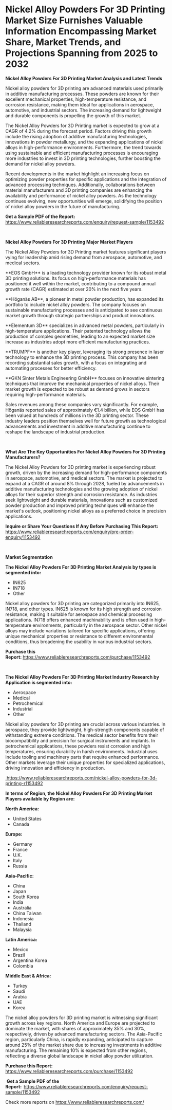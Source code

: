 <p><h1>Nickel Alloy Powders For 3D Printing Market Size Furnishes Valuable Information Encompassing Market Share, Market Trends, and Projections Spanning from 2025 to 2032</h1></p><p><strong>Nickel Alloy Powders For 3D Printing Market Analysis and Latest Trends</strong></p>
<p><p>Nickel alloy powders for 3D printing are advanced materials used primarily in additive manufacturing processes. These powders are known for their excellent mechanical properties, high-temperature resistance, and corrosion resistance, making them ideal for applications in aerospace, automotive, and industrial sectors. The increasing demand for lightweight and durable components is propelling the growth of this market.</p><p>The Nickel Alloy Powders for 3D Printing market is expected to grow at a CAGR of 4.2% during the forecast period. Factors driving this growth include the rising adoption of additive manufacturing technologies, innovations in powder metallurgy, and the expanding applications of nickel alloys in high-performance environments. Furthermore, the trend towards using sustainable and efficient manufacturing processes is encouraging more industries to invest in 3D printing technologies, further boosting the demand for nickel alloy powders.</p><p>Recent developments in the market highlight an increasing focus on optimizing powder properties for specific applications and the integration of advanced processing techniques. Additionally, collaborations between material manufacturers and 3D printing companies are enhancing the availability and performance of nickel alloy powders. As the technology continues evolving, new opportunities will emerge, solidifying the position of nickel alloy powders in the future of manufacturing.</p></p>
<p><strong>Get a Sample PDF of the Report:&nbsp;</strong> <a href="https://www.reliableresearchreports.com/enquiry/request-sample/1153492?utm_campaign=2146&utm_medium=2&utm_source=Github&utm_content=ia&utm_term=05022025&utm_id=nickel-alloy-powders-for-3d-printing">https://www.reliableresearchreports.com/enquiry/request-sample/1153492</a></p>
<p>&nbsp;</p>
<p><strong>Nickel Alloy Powders For 3D Printing Major Market Players</strong></p>
<p><p>The Nickel Alloy Powders for 3D Printing market features significant players vying for leadership amid rising demand from aerospace, automotive, and medical sectors. </p><p>**EOS GmbH** is a leading technology provider known for its robust metal 3D printing solutions. Its focus on high-performance materials has positioned it well within the market, contributing to a compound annual growth rate (CAGR) estimated at over 20% in the next five years.</p><p>**Höganäs AB**, a pioneer in metal powder production, has expanded its portfolio to include nickel alloy powders. The company focuses on sustainable manufacturing processes and is anticipated to see continuous market growth through strategic partnerships and product innovations.</p><p>**Elementum 3D** specializes in advanced metal powders, particularly in high-temperature applications. Their patented technology allows the production of complex geometries, leading to an expected market size increase as industries adopt more efficient manufacturing practices. </p><p>**TRUMPF** is another key player, leveraging its strong presence in laser technology to enhance the 3D printing process. This company has been recording substantial sales growth, with a focus on integrating and automating processes for better efficiency.</p><p>**GKN Sinter Metals Engineering GmbH** focuses on innovative sintering techniques that improve the mechanical properties of nickel alloys. Their market growth is expected to be robust as demand grows in sectors requiring high-performance materials.</p><p>Sales revenues among these companies vary significantly. For example, Höganäs reported sales of approximately €1.4 billion, while EOS GmbH has been valued at hundreds of millions in the 3D printing sector. These industry leaders position themselves well for future growth as technological advancements and investment in additive manufacturing continue to reshape the landscape of industrial production.</p></p>
<p>&nbsp;</p>
<p><strong>What Are The Key Opportunities For Nickel Alloy Powders For 3D Printing Manufacturers?</strong></p>
<p><p>The Nickel Alloy Powders for 3D printing market is experiencing robust growth, driven by the increasing demand for high-performance components in aerospace, automotive, and medical sectors. The market is projected to expand at a CAGR of around 8% through 2028, fueled by advancements in additive manufacturing technologies and the growing adoption of nickel alloys for their superior strength and corrosion resistance. As industries seek lightweight and durable materials, innovations such as customized powder production and improved printing techniques will enhance the market's outlook, positioning nickel alloys as a preferred choice in precision applications.</p></p>
<p><strong>Inquire or Share Your Questions If Any Before Purchasing This Report:</strong> <a href="https://www.reliableresearchreports.com/enquiry/pre-order-enquiry/1153492?utm_campaign=2146&utm_medium=2&utm_source=Github&utm_content=ia&utm_term=05022025&utm_id=nickel-alloy-powders-for-3d-printing">https://www.reliableresearchreports.com/enquiry/pre-order-enquiry/1153492</a></p>
<p>&nbsp;</p>
<p><strong>Market Segmentation</strong></p>
<p><strong>The Nickel Alloy Powders For 3D Printing Market Analysis by types is segmented into:</strong></p>
<p><ul><li>IN625</li><li>IN718</li><li>Other</li></ul></p>
<p><p>Nickel alloy powders for 3D printing are categorized primarily into IN625, IN718, and other types. IN625 is known for its high strength and corrosion resistance, making it suitable for aerospace and chemical processing applications. IN718 offers enhanced machinability and is often used in high-temperature environments, particularly in the aerospace sector. Other nickel alloys may include variations tailored for specific applications, offering unique mechanical properties or resistance to different environmental conditions, thus broadening the usability in various industrial sectors.</p></p>
<p><strong>Purchase this Report:&nbsp;</strong><a href="https://www.reliableresearchreports.com/purchase/1153492?utm_campaign=2146&utm_medium=2&utm_source=Github&utm_content=ia&utm_term=05022025&utm_id=nickel-alloy-powders-for-3d-printing">https://www.reliableresearchreports.com/purchase/1153492</a></p>
<p>&nbsp;</p>
<p><strong>The Nickel Alloy Powders For 3D Printing Market Industry Research by Application is segmented into:</strong></p>
<p><ul><li>Aerospace</li><li>Medical</li><li>Petrochemical</li><li>Industrial</li><li>Other</li></ul></p>
<p><p>Nickel alloy powders for 3D printing are crucial across various industries. In aerospace, they provide lightweight, high-strength components capable of withstanding extreme conditions. The medical sector benefits from their biocompatibility and precision for surgical instruments and implants. In petrochemical applications, these powders resist corrosion and high temperatures, ensuring durability in harsh environments. Industrial uses include tooling and machinery parts that require enhanced performance. Other markets leverage their unique properties for specialized applications, driving innovation and efficiency in production.</p></p>
<p><a href="https://www.reliableresearchreports.com/nickel-alloy-powders-for-3d-printing-r1153492?utm_campaign=2146&utm_medium=2&utm_source=Github&utm_content=ia&utm_term=05022025&utm_id=nickel-alloy-powders-for-3d-printing">&nbsp;https://www.reliableresearchreports.com/nickel-alloy-powders-for-3d-printing-r1153492</a></p>
<p><strong>In terms of Region, the Nickel Alloy Powders For 3D Printing Market Players available by Region are:</strong></p>
<p>
    <p> <strong> North America: </strong>
        <ul>
            <li>United States</li>
            <li>Canada</li>
        </ul>
        </p> 
    <p> <strong> Europe: </strong>
        <ul>
            <li>Germany</li>
            <li>France</li>
            <li>U.K.</li>
            <li>Italy</li>
            <li>Russia</li>
        </ul>
        </p> 
    <p> <strong> Asia-Pacific: </strong>
        <ul>
            <li>China</li>
            <li>Japan</li>
            <li>South Korea</li>
            <li>India</li>
            <li>Australia</li>
            <li>China Taiwan</li>
            <li>Indonesia</li>
            <li>Thailand</li>
            <li>Malaysia</li>
        </ul>
        </p> 
    <p> <strong> Latin America: </strong>
        <ul>
            <li>Mexico</li>
            <li>Brazil</li>
            <li>Argentina Korea</li>
            <li>Colombia</li>
        </ul>
        </p> 
    <p> <strong> Middle East & Africa: </strong>
        <ul>
            <li>Turkey</li>
            <li>Saudi</li>
            <li>Arabia</li>
            <li>UAE</li>
            <li>Korea</li>
        </ul>
    </p>
    </p>
<p><p>The nickel alloy powders for 3D printing market is witnessing significant growth across key regions. North America and Europe are projected to dominate the market, with shares of approximately 35% and 30%, respectively, driven by advanced manufacturing sectors. The Asia-Pacific region, particularly China, is rapidly expanding, anticipated to capture around 25% of the market share due to increasing investments in additive manufacturing. The remaining 10% is expected from other regions, reflecting a diverse global landscape in nickel alloy powder utilization.</p></p>
<p><strong>Purchase this Report: </strong><a href="https://www.reliableresearchreports.com/purchase/1153492?utm_campaign=2146&utm_medium=2&utm_source=Github&utm_content=ia&utm_term=05022025&utm_id=nickel-alloy-powders-for-3d-printing">https://www.reliableresearchreports.com/purchase/1153492</a></p>
<p>&nbsp;<strong>Get a Sample PDF of the Report:&nbsp;&nbsp;</strong><a href="https://www.reliableresearchreports.com/enquiry/request-sample/1153492?utm_campaign=2146&utm_medium=2&utm_source=Github&utm_content=ia&utm_term=05022025&utm_id=nickel-alloy-powders-for-3d-printing">https://www.reliableresearchreports.com/enquiry/request-sample/1153492</a></p>
<p><strong></strong></p>
<p>Check more reports on <a href="https://www.reliableresearchreports.com/?utm_campaign=2146&utm_medium=2&utm_source=Github&utm_content=ia&utm_term=05022025&utm_id=nickel-alloy-powders-for-3d-printing">https://www.reliableresearchreports.com/</a></p>